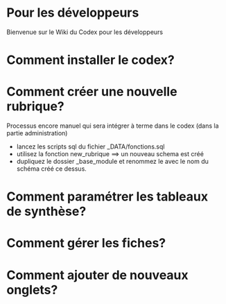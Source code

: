 # Pour les développeurs

Bienvenue sur le Wiki du Codex pour les développeurs

# Comment installer le codex?

# Comment créer une nouvelle rubrique?
Processus encore manuel qui sera intégrer à terme dans le codex (dans la partie administration)
- lancez les scripts sql du fichier _DATA/fonctions.sql
- utilisez la fonction new_rubrique ==> un nouveau schema est créé
- dupliquez le dossier _base_module et renommez le avec le nom du schéma créé ce dessus.

# Comment paramétrer les tableaux de synthèse?

# Comment gérer les fiches?

# Comment ajouter de nouveaux onglets?
